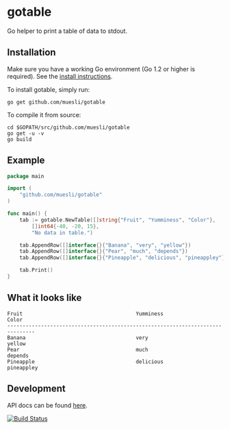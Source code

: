 gotable
=======

Go helper to print a table of data to stdout.

## Installation

Make sure you have a working Go environment (Go 1.2 or higher is required).
See the [install instructions](http://golang.org/doc/install.html).

To install gotable, simply run:

    go get github.com/muesli/gotable

To compile it from source:

    cd $GOPATH/src/github.com/muesli/gotable
    go get -u -v
    go build

## Example

```go
package main

import (
	"github.com/muesli/gotable"
)

func main() {
	tab := gotable.NewTable([]string{"Fruit", "Yumminess", "Color"},
		[]int64{-40, -20, 15},
		"No data in table.")

	tab.AppendRow([]interface{}{"Banana", "very", "yellow"})
	tab.AppendRow([]interface{}{"Pear", "much", "depends"})
	tab.AppendRow([]interface{}{"Pineapple", "delicious", "pineappley"})

	tab.Print()
}
```

## What it looks like
```
Fruit                                     Yumminess                       Color
-------------------------------------------------------------------------------
Banana                                    very                           yellow
Pear                                      much                          depends
Pineapple                                 delicious                  pineappley
```

## Development

API docs can be found [here](http://godoc.org/github.com/muesli/gotable).

[![Build Status](https://travis-ci.org/muesli/gotable.svg?branch=master)](https://travis-ci.org/muesli/gotable)

